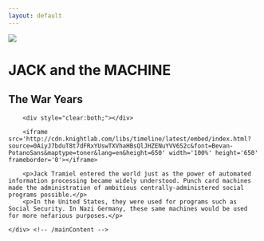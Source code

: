 ```yaml
---
layout: default
---
```

<div class="timeline_container">
    <div class="mainContent">
	    <div id="titleContainer">
		    <div id="logoContainer">
	            <img src="{{ site.url }}/global/img/Bee_small.png" />
		    </div>
            <div id="headerContainer">
	            <h1 itemprop="name">JACK and the MACHINE</h1>
			    <h2 itemprop="description">The War Years</h2>
            </div>
		</div>

		<div style="clear:both;"></div>

        <iframe src='http://cdn.knightlab.com/libs/timeline/latest/embed/index.html?source=0AiyJ7bduT8t7dFRxYUswTXVhaHBsQlJHZENuYVV6S2c&font=Bevan-PotanoSans&maptype=toner&lang=en&height=650' width='100%' height='650' frameborder='0'></iframe>

        <p>Jack Tramiel entered the world just as the power of automated information processing became widely understood. Punch card machines made the administration of ambitious centrally-administered social programs possible.</p>
        <p>In the United States, they were used for programs such as Social Security. In Nazi Germany, these same machines would be used for more nefarious purposes.</p>

    </div> <!-- /mainContent -->
</div>
